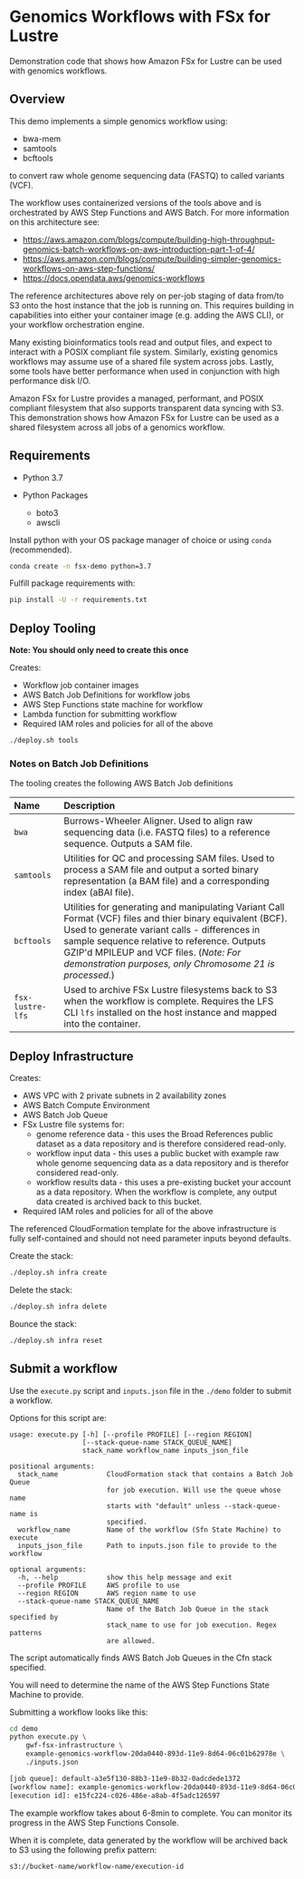 # Genomics Workflows with FSx for Lustre

Demonstration code that shows how Amazon FSx for Lustre can be used with genomics workflows.

## Overview

This demo implements a simple genomics workflow using:

* bwa-mem
* samtools
* bcftools

to convert raw whole genome sequencing data (FASTQ) to called variants (VCF).

The workflow uses containerized versions of the tools above and is orchestrated by AWS Step Functions and AWS Batch.  For more information on this architecture see:

* https://aws.amazon.com/blogs/compute/building-high-throughput-genomics-batch-workflows-on-aws-introduction-part-1-of-4/
* https://aws.amazon.com/blogs/compute/building-simpler-genomics-workflows-on-aws-step-functions/
* https://docs.opendata.aws/genomics-workflows

The reference architectures above rely on per-job staging of data from/to S3 onto the host instance that the job is running on.  This requires building in capabilities into either your container image (e.g. adding the AWS CLI), or your workflow orchestration engine.

Many existing bioinformatics tools read and output files, and expect to interact with a POSIX compliant file system.  Similarly, existing genomics workflows may assume use of a shared file system across jobs.  Lastly, some tools have better performance when used in conjunction with high performance disk I/O.

Amazon FSx for Lustre provides a managed, performant, and POSIX compliant filesystem that also supports transparent data syncing with S3.  This demonstration shows how Amazon FSx for Lustre can be used as a shared filesystem across all jobs of a genomics workflow.

## Requirements

* Python 3.7
* Python Packages
  
  * boto3
  * awscli

Install python with your OS package manager of choice or using `conda` (recommended).

```bash
conda create -n fsx-demo python=3.7
```

Fulfill package requirements with:

```bash
pip install -U -r requirements.txt
```

## Deploy Tooling

**Note: You should only need to create this once**

Creates:

* Workflow job container images
* AWS Batch Job Definitions for workflow jobs
* AWS Step Functions state machine for workflow
* Lambda function for submitting workflow
* Required IAM roles and policies for all of the above

```bash
./deploy.sh tools
```

### Notes on Batch Job Definitions

The tooling creates the following AWS Batch Job definitions

| Name             | Description |
| :--------------- | :---------- |
| `bwa`            | Burrows-Wheeler Aligner.  Used to align raw sequencing data (i.e. FASTQ files) to a reference sequence.  Outputs a SAM file. |
| `samtools`       | Utilities for QC and processing SAM files.  Used to process a SAM file and output a sorted binary representation (a BAM file) and a corresponding index (aBAI file). |
| `bcftools`       | Utilities for generating and manipulating Variant Call Format (VCF) files and thier binary equivalent (BCF).  Used to generate variant calls - differences in sample sequence relative to reference.  Outputs GZIP'd MPILEUP and VCF files.  (_Note: For demonstration purposes, only Chromosome 21 is processed._) |
| `fsx-lustre-lfs` | Used to archive FSx Lustre filesystems back to S3 when the workflow is complete.  Requires the LFS CLI `lfs` installed on the host instance and mapped into the container. |

## Deploy Infrastructure

Creates:

* AWS VPC with 2 private subnets in 2 availability zones
* AWS Batch Compute Environment
* AWS Batch Job Queue
* FSx Lustre file systems for:
    * genome reference data - this uses the Broad References public dataset as a data repository and is therefore considered read-only.
    * workflow input data - this uses a public bucket with example raw whole genome sequencing data as a data repository and is therefor considered read-only.
    * workflow results data - this uses a pre-existing bucket your account as a data repository.  When the workflow is complete, any output data created is archived back to this bucket.
* Required IAM roles and policies for all of the above

The referenced CloudFormation template for the above infrastructure is fully self-contained and should not need parameter inputs beyond defaults.

Create the stack:
```bash
./deploy.sh infra create
```

Delete the stack:
```bash
./deploy.sh infra delete
```

Bounce the stack:
```bash
./deploy.sh infra reset
```

## Submit a workflow

Use the `execute.py` script and `inputs.json` file in the `./demo` folder to submit a workflow.

Options for this script are:

```text
usage: execute.py [-h] [--profile PROFILE] [--region REGION]
                  [--stack-queue-name STACK_QUEUE_NAME]
                  stack_name workflow_name inputs_json_file

positional arguments:
  stack_name            CloudFormation stack that contains a Batch Job Queue
                        for job execution. Will use the queue whose name
                        starts with "default" unless --stack-queue-name is
                        specified.
  workflow_name         Name of the workflow (Sfn State Machine) to execute
  inputs_json_file      Path to inputs.json file to provide to the workflow

optional arguments:
  -h, --help            show this help message and exit
  --profile PROFILE     AWS profile to use
  --region REGION       AWS region name to use
  --stack-queue-name STACK_QUEUE_NAME
                        Name of the Batch Job Queue in the stack specified by
                        stack_name to use for job execution. Regex patterns
                        are allowed.
```

The script automatically finds AWS Batch Job Queues in the Cfn stack specified.

You will need to determine the name of the AWS Step Functions State Machine to provide.

Submitting a workflow looks like this:

```bash
cd demo
python execute.py \
    gwf-fsx-infrastructure \
    example-genomics-workflow-20da0440-893d-11e9-8d64-06c01b62978e \
    ./inputs.json

[job queue]: default-a3e5f130-88b3-11e9-8b32-0adcdede1372
[workflow name]: example-genomics-workflow-20da0440-893d-11e9-8d64-06c01b62978e
[execution id]: e15fc224-c026-486e-a8ab-4f5adc126597
```

The example workflow takes about 6-8min to complete.  You can monitor its progress in the AWS Step Functions Console.

When it is complete, data generated by the workflow will be archived back to S3 using the following prefix pattern:

```text
s3://bucket-name/workflow-name/execution-id
```

